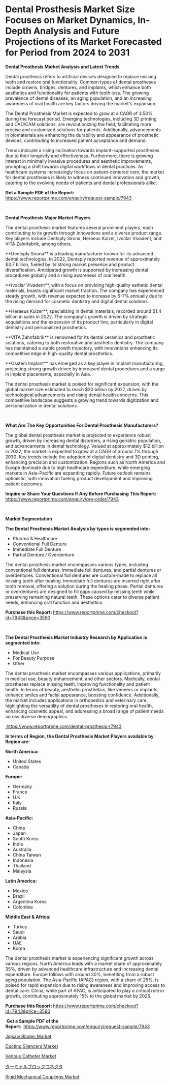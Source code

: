 <p><h1>Dental Prosthesis Market Size Focuses on Market Dynamics, In-Depth Analysis and Future Projections of its Market Forecasted for Period from 2024 to 2031</h1></p><p><strong>Dental Prosthesis Market Analysis and Latest Trends</strong></p>
<p><p>Dental prosthesis refers to artificial devices designed to replace missing teeth and restore oral functionality. Common types of dental prostheses include crowns, bridges, dentures, and implants, which enhance both aesthetics and functionality for patients with tooth loss. The growing prevalence of dental diseases, an aging population, and an increasing awareness of oral health are key factors driving the market's expansion.</p><p>The Dental Prosthesis Market is expected to grow at a CAGR of 3.50% during the forecast period. Emerging technologies, including 3D printing and CAD/CAM solutions, are revolutionizing the field, facilitating more precise and customized solutions for patients. Additionally, advancements in biomaterials are enhancing the durability and appearance of prosthetic devices, contributing to increased patient acceptance and demand.</p><p>Trends indicate a rising inclination towards implant-supported prostheses due to their longevity and effectiveness. Furthermore, there is growing interest in minimally invasive procedures and aesthetic improvements, prompting a shift towards digital workflows in dental practices. As healthcare systems increasingly focus on patient-centered care, the market for dental prostheses is likely to witness continued innovation and growth, catering to the evolving needs of patients and dental professionals alike.</p></p>
<p><strong>Get a Sample PDF of the Report:&nbsp;</strong> <a href="https://www.reportprime.com/enquiry/request-sample/7943">https://www.reportprime.com/enquiry/request-sample/7943</a></p>
<p>&nbsp;</p>
<p><strong>Dental Prosthesis Major Market Players</strong></p>
<p><p>The dental prosthesis market features several prominent players, each contributing to its growth through innovations and a diverse product range. Key players include Dentsply Sirona, Heraeus Kulzer, Ivoclar Vivadent, and VITA Zahnfabrik, among others. </p><p>**Dentsply Sirona** is a leading manufacturer known for its advanced dental technologies. In 2022, Dentsply reported revenue of approximately $3.7 billion, fueled by its strong market presence and product diversification. Anticipated growth is supported by increasing dental procedures globally and a rising awareness of oral health.</p><p>**Ivoclar Vivadent**, with a focus on providing high-quality esthetic dental materials, boasts significant market traction. The company has experienced steady growth, with revenue expected to increase by 5-7% annually due to the rising demand for cosmetic dentistry and digital dental solutions.</p><p>**Heraeus Kulzer**, specializing in dental materials, recorded around $1.4 billion in sales in 2022. The company's growth is driven by strategic acquisitions and the expansion of its product line, particularly in digital dentistry and personalized prosthetics.</p><p>**VITA Zahnfabrik** is renowned for its dental ceramics and prosthetic solutions, catering to both restorative and aesthetic dentistry. The company has maintained a stable growth trajectory, with innovations enhancing its competitive edge in high-quality dental prosthetics.</p><p>**Osstem Implant** has emerged as a key player in implant manufacturing, projecting strong growth driven by increased dental procedures and a surge in implant placements, especially in Asia. </p><p>The dental prosthesis market is poised for significant expansion, with the global market size estimated to reach $20 billion by 2027, driven by technological advancements and rising dental health concerns. This competitive landscape suggests a growing trend towards digitization and personalization in dental solutions.</p></p>
<p>&nbsp;</p>
<p><strong>What Are The Key Opportunities For Dental Prosthesis Manufacturers?</strong></p>
<p><p>The global dental prosthesis market is projected to experience robust growth, driven by increasing dental disorders, a rising geriatric population, and advancements in dental technology. Valued at approximately $12 billion in 2022, the market is expected to grow at a CAGR of around 7% through 2030. Key trends include the adoption of digital dentistry and 3D printing, enhancing precision and customization. Regions such as North America and Europe dominate due to high healthcare expenditure, while emerging markets in Asia-Pacific are expanding rapidly. Future outlook remains optimistic, with innovation fueling product development and improving patient outcomes.</p></p>
<p><strong>Inquire or Share Your Questions If Any Before Purchasing This Report:</strong> <a href="https://www.reportprime.com/enquiry/pre-order/7943">https://www.reportprime.com/enquiry/pre-order/7943</a></p>
<p>&nbsp;</p>
<p><strong>Market Segmentation</strong></p>
<p><strong>The Dental Prosthesis Market Analysis by types is segmented into:</strong></p>
<p><ul><li>Pharma & Healthcare</li><li>Conventional Full Denture</li><li>Immediate Full Denture</li><li>Partial Denture / Overdenture</li></ul></p>
<p><p>The dental prosthesis market encompasses various types, including conventional full dentures, immediate full dentures, and partial dentures or overdentures. Conventional full dentures are custom-made to replace all missing teeth after healing. Immediate full dentures are inserted right after tooth removal, offering a solution during the healing phase. Partial dentures or overdentures are designed to fill gaps caused by missing teeth while preserving remaining natural teeth. These options cater to diverse patient needs, enhancing oral function and aesthetics.</p></p>
<p><strong>Purchase this Report:&nbsp;</strong><a href="https://www.reportprime.com/checkout?id=7943&price=3590">https://www.reportprime.com/checkout?id=7943&price=3590</a></p>
<p>&nbsp;</p>
<p><strong>The Dental Prosthesis Market Industry Research by Application is segmented into:</strong></p>
<p><ul><li>Medical Use</li><li>For Beauty Purpose</li><li>Other</li></ul></p>
<p><p>The dental prosthesis market encompasses various applications, primarily in medical use, beauty enhancement, and other sectors. Medically, dental prostheses replace missing teeth, improving functionality and patient health. In terms of beauty, aesthetic prosthetics, like veneers or implants, enhance smiles and facial appearance, boosting confidence. Additionally, the market includes applications in orthopedics and veterinary care, highlighting the versatility of dental prostheses in restoring oral health, enhancing cosmetic appeal, and addressing a broad range of patient needs across diverse demographics.</p></p>
<p><a href="https://www.reportprime.com/dental-prosthesis-r7943">&nbsp;https://www.reportprime.com/dental-prosthesis-r7943</a></p>
<p><strong>In terms of Region, the Dental Prosthesis Market Players available by Region are:</strong></p>
<p>
    <p> <strong> North America: </strong>
        <ul>
            <li>United States</li>
            <li>Canada</li>
        </ul>
        </p> 
    <p> <strong> Europe: </strong>
        <ul>
            <li>Germany</li>
            <li>France</li>
            <li>U.K.</li>
            <li>Italy</li>
            <li>Russia</li>
        </ul>
        </p> 
    <p> <strong> Asia-Pacific: </strong>
        <ul>
            <li>China</li>
            <li>Japan</li>
            <li>South Korea</li>
            <li>India</li>
            <li>Australia</li>
            <li>China Taiwan</li>
            <li>Indonesia</li>
            <li>Thailand</li>
            <li>Malaysia</li>
        </ul>
        </p> 
    <p> <strong> Latin America: </strong>
        <ul>
            <li>Mexico</li>
            <li>Brazil</li>
            <li>Argentina Korea</li>
            <li>Colombia</li>
        </ul>
        </p> 
    <p> <strong> Middle East & Africa: </strong>
        <ul>
            <li>Turkey</li>
            <li>Saudi</li>
            <li>Arabia</li>
            <li>UAE</li>
            <li>Korea</li>
        </ul>
    </p>
    </p>
<p><p>The dental prosthesis market is experiencing significant growth across various regions. North America leads with a market share of approximately 35%, driven by advanced healthcare infrastructure and increasing dental expenditure. Europe follows with around 30%, benefiting from a robust aging population. The Asia-Pacific (APAC) region, with a share of 25%, is poised for rapid expansion due to rising awareness and improving access to dental care. China, while part of APAC, is anticipated to play a critical role in growth, contributing approximately 15% to the global market by 2025.</p></p>
<p><strong>Purchase this Report: </strong><a href="https://www.reportprime.com/checkout?id=7943&price=3590">https://www.reportprime.com/checkout?id=7943&price=3590</a></p>
<p>&nbsp;<strong>Get a Sample PDF of the Report:&nbsp;&nbsp;</strong><a href="https://www.reportprime.com/enquiry/request-sample/7943">https://www.reportprime.com/enquiry/request-sample/7943</a></p>
<p><strong></strong></p>
<p><p><a href="https://www.linkedin.com/pulse/deep-dive-jigsaw-blades-market-itstrends-segmentation-competitive-ggawf?trackingId=ikquIKHjQ%2B%2B8%2FtuZMR977w%3D%3D">Jigsaw Blades Market</a></p><p><a href="https://www.linkedin.com/pulse/market-leaders-laggards-global-ducting-silencers-trends-forecast-txqze?trackingId=iMW%2F%2F9GXTQ2VyuQFCH%2BTDw%3D%3D">Ducting Silencers Market</a></p><p><a href="https://github.com/WayneHopkins413/Market-Research-Report-List-1/blob/main/venous-catheter-market.md">Venous Catheter Market</a></p><p><a href="https://github.com/lababdou/Market-Research-Report-List-6/blob/main/92169005711.md">ターミナルブロックコネクタ</a></p><p><a href="https://issuu.com/reportprime-2/docs/rigid-mechanical-couplings-market-s_9a935a1d8c55e8">Rigid Mechanical Couplings Market</a></p></p>